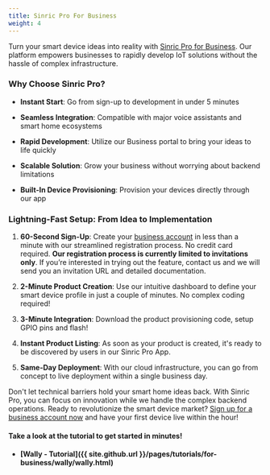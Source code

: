 ```yaml
---
title: Sinric Pro For Business
weight: 4
---
```


Turn your smart device ideas into reality with [Sinric Pro for Business](https://biz.sinric.pro). Our platform empowers businesses to rapidly develop IoT solutions without the hassle of complex infrastructure.


### Why Choose Sinric Pro?

- **Instant Start**: Go from sign-up to development in under 5 minutes

- **Seamless Integration**: Compatible with major voice assistants and smart home ecosystems

- **Rapid Development**: Utilize our Business portal to bring your ideas to life quickly

- **Scalable Solution**: Grow your business without worrying about backend limitations

- **Built-In Device Provisioning**: Provision your devices directly through our app


### Lightning-Fast Setup: From Idea to Implementation

1. **60-Second Sign-Up**: Create your [business account](https://biz.sinric.pro) in less than a minute with our streamlined registration process. No credit card required. **Our registration process is currently limited to invitations only**. If you’re interested in trying out the feature, contact us and we will send you an invitation URL and detailed documentation.

2. **2-Minute Product Creation**: Use our intuitive dashboard to define your smart device profile in just a couple of minutes. No complex coding required!

3. **3-Minute Integration**: Download the product provisioning code, setup GPIO pins and flash!

4. **Instant Product Listing**: As soon as your product is created, it's ready to be discovered by users in our Sinric Pro App.

5. **Same-Day Deployment**: With our cloud infrastructure, you can go from concept to live deployment within a single business day.


Don't let technical barriers hold your smart home ideas back. With Sinric Pro, you can focus on innovation while we handle the complex backend operations. Ready to revolutionize the smart device market? [Sign up for a business account now](https://biz.sinric.pro) and have your first device live within the hour!

#### Take a look at the tutorial to get started in minutes!

- #### [Wally - Tutorial]({{ site.github.url }}/pages/tutorials/for-business/wally/wally.html)  